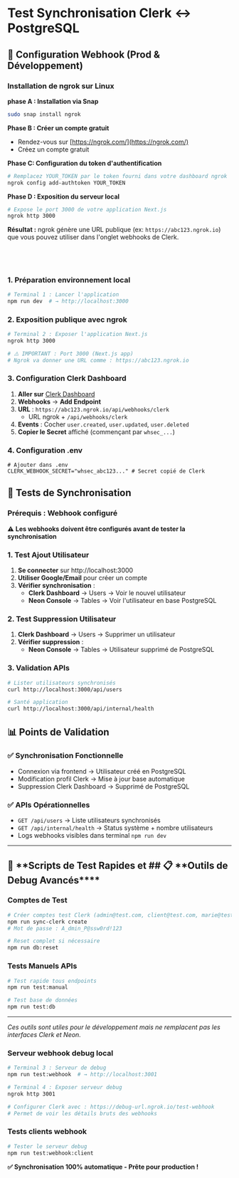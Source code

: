 # Test Synchronisation Clerk ↔ PostgreSQL

## 🔧 **Configuration Webhook (Prod & Développement)**

### **Installation de ngrok sur Linux**

**phase A : Installation via Snap**

```bash
sudo snap install ngrok
```

**Phase B : Créer un compte gratuit**

- Rendez-vous sur [https://ngrok.com/](https://ngrok.com/)
- Créez un compte gratuit

**Phase C: Configuration du token d'authentification**

```bash
# Remplacez YOUR_TOKEN par le token fourni dans votre dashboard ngrok
ngrok config add-authtoken YOUR_TOKEN
```

**Phase D : Exposition du serveur local**

```bash
# Expose le port 3000 de votre application Next.js
ngrok http 3000
```

**Résultat :** ngrok génère une URL publique (ex: `https://abc123.ngrok.io`) que vous pouvez utiliser dans l'onglet webhooks de Clerk.

## <br>

### **1. Préparation environnement local**

```bash
# Terminal 1 : Lancer l'application
npm run dev  # → http://localhost:3000
```

### **2. Exposition publique avec ngrok**

```bash
# Terminal 2 : Exposer l'application Next.js
ngrok http 3000

# ⚠️ IMPORTANT : Port 3000 (Next.js app)
# Ngrok va donner une URL comme : https://abc123.ngrok.io
```

### **3. Configuration Clerk Dashboard**

1. **Aller sur** [Clerk Dashboard](https://dashboard.clerk.com)
2. **Webhooks** → **Add Endpoint**
3. **URL** : `https://abc123.ngrok.io/api/webhooks/clerk`
   - URL ngrok + `/api/webhooks/clerk`
4. **Events** : Cocher `user.created`, `user.updated`, `user.deleted`
5. **Copier le Secret** affiché (commençant par `whsec_...`)

### **4. Configuration .env**

```env
# Ajouter dans .env
CLERK_WEBHOOK_SECRET="whsec_abc123..." # Secret copié de Clerk
```

## 🎯 **Tests de Synchronisation**

### **Prérequis : Webhook configuré**

⚠️ **Les webhooks doivent être configurés avant de tester la synchronisation**

### **1. Test Ajout Utilisateur**

1. **Se connecter** sur http://localhost:3000
2. **Utiliser Google/Email** pour créer un compte
3. **Vérifier synchronisation** :
   - **Clerk Dashboard** → Users → Voir le nouvel utilisateur
   - **Neon Console** → Tables → Voir l'utilisateur en base PostgreSQL

### **2. Test Suppression Utilisateur**

1. **Clerk Dashboard** → Users → Supprimer un utilisateur
2. **Vérifier suppression** :
   - **Neon Console** → Tables → Utilisateur supprimé de PostgreSQL

### **3. Validation APIs**

```bash
# Lister utilisateurs synchronisés
curl http://localhost:3000/api/users

# Santé application
curl http://localhost:3000/api/internal/health
```

## 📊 **Points de Validation**

### **✅ Synchronisation Fonctionnelle**

- Connexion via frontend → Utilisateur créé en PostgreSQL
- Modification profil Clerk → Mise à jour base automatique
- Suppression Clerk Dashboard → Supprimé de PostgreSQL

### **✅ APIs Opérationnelles**

- `GET /api/users` → Liste utilisateurs synchronisés
- `GET /api/internal/health` → Status système + nombre utilisateurs
- Logs webhooks visibles dans terminal `npm run dev`

---

## 🧪 **Scripts de Test Rapides et ## 📋 **Outils de Debug Avancés\*\*\*\*

### **Comptes de Test**

```bash
# Créer comptes test Clerk (admin@test.com, client@test.com, marie@test.com)
npm run sync-clerk create
# Mot de passe : A_dmin_P@ssw0rd!123

# Reset complet si nécessaire
npm run db:reset
```

### **Tests Manuels APIs**

```bash
# Test rapide tous endpoints
npm run test:manual

# Test base de données
npm run test:db
```

---

_Ces outils sont utiles pour le développement mais ne remplacent pas les interfaces Clerk et Neon._

### **Serveur webhook debug local**

```bash
# Terminal 3 : Serveur de debug
npm run test:webhook  # → http://localhost:3001

# Terminal 4 : Exposer serveur debug
ngrok http 3001

# Configurer Clerk avec : https://debug-url.ngrok.io/test-webhook
# Permet de voir les détails bruts des webhooks
```

### **Tests clients webhook**

```bash
# Tester le serveur debug
npm run test:webhook:client
```

**✅ Synchronisation 100% automatique - Prête pour production !**
